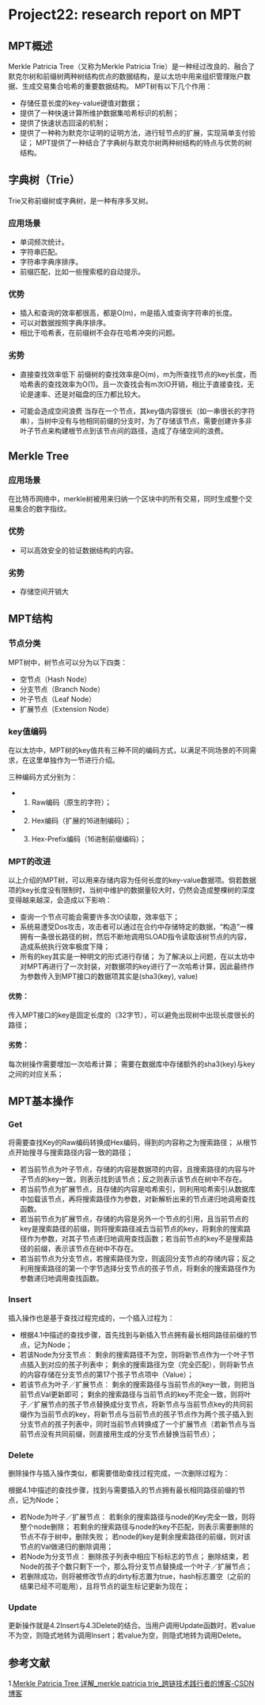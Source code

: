 # Project22: research report on MPT

## MPT概述

Merkle Patricia Tree（又称为Merkle Patricia Trie）是一种经过改良的、融合了默克尔树和前缀树两种树结构优点的数据结构，是以太坊中用来组织管理账户数据、生成交易集合哈希的重要数据结构。
MPT树有以下几个作用：
- 存储任意长度的key-value键值对数据；
- 提供了一种快速计算所维护数据集哈希标识的机制；
- 提供了快速状态回滚的机制；
- 提供了一种称为默克尔证明的证明方法，进行轻节点的扩展，实现简单支付验证；
MPT提供了一种结合了字典树与默克尔树两种树结构的特点与优势的树结构。


## 字典树（Trie）
Trie又称前缀树或字典树，是一种有序多叉树。
### 应用场景
- 单词频次统计。
- 字符串匹配。
- 字符串字典序排序。
- 前缀匹配，比如一些搜索框的自动提示。
### 优势
- 插入和查询的效率都很高，都是O(m)，m是插入或查询字符串的长度。
- 可以对数据按照字典序排序。
- 相比于哈希表，在前缀树不会存在哈希冲突的问题。
### 劣势
- 直接查找效率低下
前缀树的查找效率是O(m)，m为所查找节点的key长度，而哈希表的查找效率为O(1)。且一次查找会有m次IO开销，相比于直接查找，无论是速率、还是对磁盘的压力都比较大。

- 可能会造成空间浪费
当存在一个节点，其key值内容很长（如一串很长的字符串），当树中没有与他相同前缀的分支时，为了存储该节点，需要创建许多非叶子节点来构建根节点到该节点间的路径，造成了存储空间的浪费。
## Merkle Tree
### 应用场景
在比特币网络中，merkle树被用来归纳一个区块中的所有交易，同时生成整个交易集合的数字指纹。
### 优势
- 可以高效安全的验证数据结构的内容。
### 劣势
- 存储空间开销大

## MPT结构
### 节点分类
MPT树中，树节点可以分为以下四类：

- 空节点（Hash Node）
- 分支节点（Branch Node）
- 叶子节点（Leaf Node）
- 扩展节点（Extension Node）

### key值编码
在以太坊中，MPT树的key值共有三种不同的编码方式，以满足不同场景的不同需求，在这里单独作为一节进行介绍。

三种编码方式分别为：

- 1.  Raw编码（原生的字符）；
- 2.  Hex编码（扩展的16进制编码）；
- 3.  Hex-Prefix编码（16进制前缀编码）；

###  MPT的改进

以上介绍的MPT树，可以用来存储内容为任何长度的key-value数据项。倘若数据项的key长度没有限制时，当树中维护的数据量较大时，仍然会造成整棵树的深度变得越来越深，会造成以下影响：

- 查询一个节点可能会需要许多次IO读取，效率低下；
- 系统易遭受Dos攻击，攻击者可以通过在合约中存储特定的数据，“构造”一棵拥有一条很长路径的树，然后不断地调用SLOAD指令读取该树节点的内容，造成系统执行效率极度下降；
- 所有的key其实是一种明文的形式进行存储；
为了解决以上问题，在以太坊中对MPT再进行了一次封装，对数据项的key进行了一次哈希计算，因此最终作为参数传入到MPT接口的数据项其实是(sha3(key), value)

#### 优势：

传入MPT接口的key是固定长度的（32字节），可以避免出现树中出现长度很长的路径；
#### 劣势：

每次树操作需要增加一次哈希计算；
需要在数据库中存储额外的sha3(key)与key之间的对应关系；

## MPT基本操作
### Get
将需要查找Key的Raw编码转换成Hex编码，得到的内容称之为搜索路径；
从根节点开始搜寻与搜索路径内容一致的路径；
- 若当前节点为叶子节点，存储的内容是数据项的内容，且搜索路径的内容与叶子节点的key一致，则表示找到该节点；反之则表示该节点在树中不存在。
- 若当前节点为扩展节点，且存储的内容是哈希索引，则利用哈希索引从数据库中加载该节点，再将搜索路径作为参数，对新解析出来的节点递归地调用查找函数。
- 若当前节点为扩展节点，存储的内容是另外一个节点的引用，且当前节点的key是搜索路径的前缀，则将搜索路径减去当前节点的key，将剩余的搜索路径作为参数，对其子节点递归地调用查找函数；若当前节点的key不是搜索路径的前缀，表示该节点在树中不存在。
- 若当前节点为分支节点，若搜索路径为空，则返回分支节点的存储内容；反之利用搜索路径的第一个字节选择分支节点的孩子节点，将剩余的搜索路径作为参数递归地调用查找函数。

### Insert
插入操作也是基于查找过程完成的，一个插入过程为：

- 根据4.1中描述的查找步骤，首先找到与新插入节点拥有最长相同路径前缀的节点，记为Node；
- 若该Node为分支节点：
剩余的搜索路径不为空，则将新节点作为一个叶子节点插入到对应的孩子列表中；
剩余的搜索路径为空（完全匹配），则将新节点的内容存储在分支节点的第17个孩子节点项中（Value）；
- 若该节点为叶子／扩展节点：
剩余的搜索路径与当前节点的key一致，则把当前节点Val更新即可；
剩余的搜索路径与当前节点的key不完全一致，则将叶子／扩展节点的孩子节点替换成分支节点，将新节点与当前节点key的共同前缀作为当前节点的key，将新节点与当前节点的孩子节点作为两个孩子插入到分支节点的孩子列表中，同时当前节点转换成了一个扩展节点（若新节点与当前节点没有共同前缀，则直接用生成的分支节点替换当前节点）；

### Delete
删除操作与插入操作类似，都需要借助查找过程完成，一次删除过程为：

根据4.1中描述的查找步骤，找到与需要插入的节点拥有最长相同路径前缀的节点，记为Node；
- 若Node为叶子／扩展节点：
若剩余的搜索路径与node的Key完全一致，则将整个node删除；
若剩余的搜索路径与node的key不匹配，则表示需要删除的节点不存于树中，删除失败；
若node的key是剩余搜索路径的前缀，则对该节点的Val做递归的删除调用；
- 若Node为分支节点：
删除孩子列表中相应下标标志的节点；
删除结束，若Node的孩子个数只剩下一个，那么将分支节点替换成一个叶子／扩展节点；
- 若删除成功，则将被修改节点的dirty标志置为true，hash标志置空（之前的结果已经不可能用），且将节点的诞生标记更新为现在；
### Update
更新操作就是4.2Insert与4.3Delete的结合。当用户调用Update函数时，若value不为空，则隐式地转为调用Insert；若value为空，则隐式地转为调用Delete。

## 参考文献
1.[Merkle Patricia Tree 详解_merkle patricia trie_跨链技术践行者的博客-CSDN博客](https://blog.csdn.net/shangsongwww/article/details/88884627)
